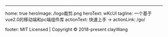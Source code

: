 ---
home: true
heroImage: /logo裁剪.png
heroText: wKcUI
tagline: 一个基于vue2.0的移动端和pc端组件库
actionText: 快速上手 →
actionLink: /go/
 

 

   


  

footer: MIT Licensed | Copyright © 2018-present clayWang

